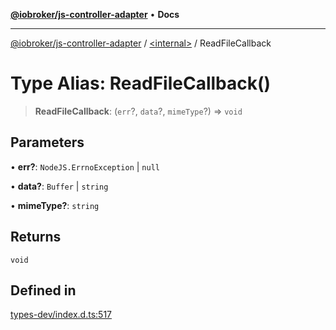 [**@iobroker/js-controller-adapter**](../../README.md) • **Docs**

***

[@iobroker/js-controller-adapter](../../globals.md) / [\<internal\>](../README.md) / ReadFileCallback

# Type Alias: ReadFileCallback()

> **ReadFileCallback**: (`err`?, `data`?, `mimeType`?) => `void`

## Parameters

• **err?**: `NodeJS.ErrnoException` \| `null`

• **data?**: `Buffer` \| `string`

• **mimeType?**: `string`

## Returns

`void`

## Defined in

[types-dev/index.d.ts:517](https://github.com/ioBroker/ioBroker.js-controller/blob/40cb80c182f7d6dd76c85ace42cdd78fa9b7a8dc/packages/types-dev/index.d.ts#L517)
